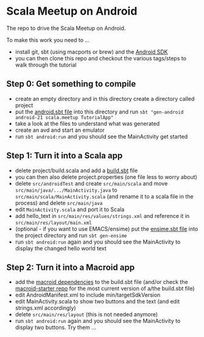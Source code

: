 # Scala Meetup on Android

The repo to drive the Scala Meetup on Android.

To make this work you need to ...

* install git, sbt (using macports or brew) and the [Android SDK](http://developer.android.com/sdk/index.html)
* you can then clone this repo and checkout the various tags/steps to walk through the tutorial

## Step 0: Get something to compile

* create an empty directory and in this directory create a directory called project
* put the [android.sbt file](https://gist.github.com/rolandtritsch/a501102b0a22eb49488a) into this directory and run `sbt "gen-android android-21 scala.meetup TutorialApp"`
* take a look at the files to understand what was generated
* create an avd and start an emulator
* run `sbt android:run` and you should see the MainActivity get started

## Step 1: Turn it into a Scala app

* delete project/build.scala and add a [build.sbt](https://gist.github.com/rolandtritsch/ec955c9f740a6c4f1d0d) file
* you can then also delete project.properties (one file less to worry about)
* delete `src/androidTest` and create `src/main/scala` and move `src/main/java/.../MainActivity.java` to `src/main/scala/MainActivity.scala` (and rename it to a scala file in the process) and delete `src/main/java`
* edit `MainActivity.scala` and port it to Scala
* add hello_text in `src/main/res/values/strings.xml` and reference it in `src/main/res/layout/main.xml`
* (optional - if you want to use EMACS/ensime) put the [ensime.sbt file](https://gist.github.com/rolandtritsch/3688b7a0efe7085160dc) into the project directory and run `sbt gen-ensime`
* run `sbt android:run` again and you should see the MainActivity to display the changed hello world text

## Step 2: Turn it into a Macroid app

* add the [macroid dependencies](https://gist.github.com/rolandtritsch/7323f64778423492ca7b) to the build.sbt file (and/or check the [macroid-starter repo](https://github.com/macroid/macroid-starter) for the most current version of a/the build.sbt file)
* edit AndroidManifest.xml to include min/targetSdkVersion
* edit MainActivity.scala to show two buttons and the text (and edit strings.xml accordingly)
* delete `src/main/res/layout` (this is not needed anymore)
* run `sbt android:run` again and you should see the MainActivity to display two buttons. Try them ...
